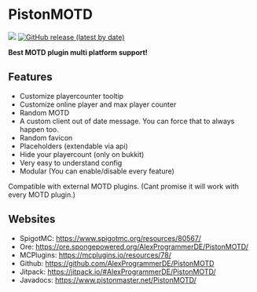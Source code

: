 # PistonMOTD
[![](https://jitpack.io/v/AlexProgrammerDE/PistonMOTD.svg)](https://jitpack.io/#AlexProgrammerDE/PistonMOTD) [![GitHub release (latest by date)](https://img.shields.io/github/v/release/AlexProgrammerDE/PistonMOTD)](https://github.com/AlexProgrammerDE/PistonBot/releases) 

**Best MOTD plugin multi platform support!**

## Features
* Customize playercounter tooltip
* Customize online player and max player counter
* Random MOTD
* A custom client out of date message. You can force that to always happen too.
* Random favicon
* Placeholders (extendable via api)
* Hide your playercount (only on bukkit)
* Very easy to understand config
* Modular (You can enable/disable every feature)

Compatible with external MOTD plugins. (Cant promise it will work with every MOTD plugin.)

## Websites
* SpigotMC: https://www.spigotmc.org/resources/80567/
* Ore: https://ore.spongepowered.org/AlexProgrammerDE/PistonMOTD/
* MCPlugins: https://mcplugins.io/resources/78/
* Github: https://github.com/AlexProgrammerDE/PistonMOTD
* Jitpack: https://jitpack.io/#AlexProgrammerDE/PistonMOTD/
* Javadocs: https://www.pistonmaster.net/PistonMOTD/
